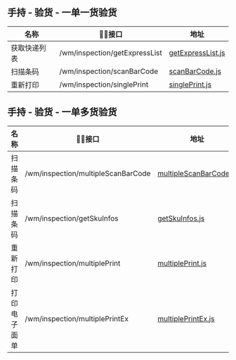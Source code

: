 ## 手持 - 验货  - 一单一货验货

名称                |    接口                      |  地址
------------------- |----------------------------|----
获取快递列表          | /wm/inspection/getExpressList      | [getExpressList.js](./getExpressList.js)
扫描条码             | /wm/inspection/scanBarCode      | [scanBarCode.js](./scanBarCode.js)
重新打印             | /wm/inspection/singlePrint      | [singlePrint.js](./singlePrint.js)

## 手持 - 验货  - 一单多货验货

名称                |    接口                      |  地址
------------------- |----------------------------|----
扫描条码             | /wm/inspection/multipleScanBarCode      | [multipleScanBarCode.js](./multipleScanBarCode.js)
扫描条码             | /wm/inspection/getSkuInfos      | [getSkuInfos.js](./getSkuInfos.js)
重新打印             | /wm/inspection/multiplePrint      | [multiplePrint.js](./multiplePrint.js)
打印电子面单             | /wm/inspection/multiplePrintEx      | [multiplePrintEx.js](./multiplePrintEx.js)